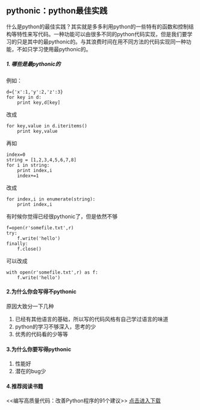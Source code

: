 ## pythonic：python最佳实践
什么是python的最佳实践？其实就是多多利用python的一些特有的函数和控制结构等特性来写代码。一种功能可以由很多不同的python代码实现，但是我们要学习的只是其中的最pythonic的。与其浪费时间在用不同方法的代码实现同一种功能，不如只学习使用最pythonic的。
##### 1. 哪些是最pythonic的
例如：  
```
d={'x':1,'y':2,'z':3}
for key in d:
    print key,d[key]
```
改成
```
for key,value in d.iteritems()
    print key,value
```
再如
```
index=0
string = [1,2,3,4,5,6,7,8]
for i in string:
    print index,i
    index+=1
```
改成
```
for index,i in enumerate(string):
    print index,i
```
有时候你觉得已经很pythonic了，但是依然不够
```
f=open(r'somefile.txt',r)
try:
    f.write('hello')
finally:
    f.close()
```
可以改成
```
with open(r'somefile.txt',r) as f:
    f.write('hello')
```
#### 2.为什么你会写得不pythonic
原因大致分一下几种
1. 已经有其他语言的基础，所以写的代码风格有自己学过语言的味道
2. python的学习不够深入，思考的少
3. 优秀的代码看的少等等
#### 3.为什么你要写得pythonic
1. 性能好
2. 潜在的bug少
#### 4.推荐阅读书籍
<<编写高质量代码：改善Python程序的91个建议>>
[点击进入下载](http://pan.baidu.com/share/link?shareid=4105123030&uk=3560438215&errno=0&errmsg=Auth%20Login%20Sucess&&bduss=&ssnerror=0)

    
